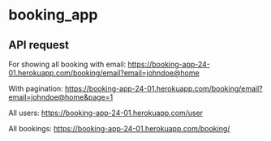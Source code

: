 # booking_app

## API request

For showing all booking with email:
https://booking-app-24-01.herokuapp.com/booking/email?email=johndoe@home

With pagination:
https://booking-app-24-01.herokuapp.com/booking/email?email=johndoe@home&page=1

All users:
https://booking-app-24-01.herokuapp.com/user

All bookings:
https://booking-app-24-01.herokuapp.com/booking/